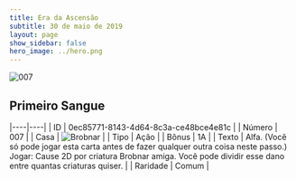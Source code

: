 ```yaml
---
title: Era da Ascensão
subtitle: 30 de maio de 2019
layout: page
show_sidebar: false
hero_image: ../hero.png
---
```


![007](https://cdn.keyforgegame.com/media/card_front/pt/435_007_QM7FG5HW9675_pt.png)

## Primeiro Sangue

|----|----|
| ID | 0ec85771-8143-4d64-8c3a-ce48bce4e81c |
| Número | 007 |
| Casa | ![Brobnar](https://archonarcana.com/images/thumb/e/e0/Brobnar.png/22px-Brobnar.png "Brobnar") |
| Tipo | Ação |
| Bônus | 1A |
| Texto | Alfa. (Você só pode jogar esta carta antes  de fazer qualquer outra coisa neste passo.) Jogar: Cause 2D por criatura Brobnar amiga. Você pode dividir esse dano entre quantas criaturas quiser. |
| Raridade | Comum |

